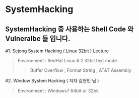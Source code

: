 SystemHacking
=============


SystemHacking 중 사용하는 Shell Code 와 Vulneralbe 들 입니다.
-------------


#1. Sejong System Hacking ( Linux 32bit ) Lecture
> Environment : RedHat Linux 6.2 32bit text mode
>> Buffer Overflow , Format String , AT&T Assembly




#2. Window System Hacking ( 저자 김현민 님 )
> Environment : Windows7 64bit or 32bit
